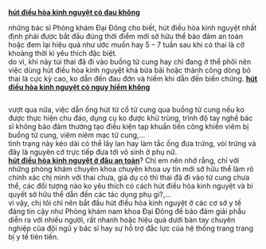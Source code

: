 <p><a href="http://phathaiantoanhcm.com/hut-dieu-hoa-kinh-nguyet-co-dau-khong-va-co-nguy-hiem-khong-887.html"><strong>hút điều hòa kinh nguyệt có đau không</strong></a></p>

<p>những bác sĩ Phòng khám Đại Đông cho biết, hút điều hòa kinh nguyệt nhất định phải được bắt đầu đúng thời điểm mới sở hữu thể bảo đảm an toàn hoặc đem lại hiệu quả như ước muốn hay 5 &ndash; 7 tuần sau khi có thai là cỡ khoảng thời kì yêu thích đặc biệt.<br />
do vì, khi này túi thai đã đi vào buồng tử cung hay chỉ đang ở thể phôi nên việc dùng hút điều hòa kinh nguyệt khá bừa bãi hoặc thành công dòng bỏ thai là cực kỳ cao, ko dẫn đến đau đớn và hiếm khi dẫn đến biến chứng. <a href="http://phathaiantoanhcm.com/hut-dieu-hoa-kinh-nguyet-co-dau-khong-va-co-nguy-hiem-khong-887.html"><strong>hút điều hòa kinh nguyệt có nguy hiểm không</strong></a></p>

<p><img alt="" src="http://phathaiantoanhcm.com/upload/hinhanh/hut-dieu-hoa-kinh-nguyet-co-dau-khong-va-co-nguy-hiem-khong-2.jpg" /></p>

<p>vượt qua nữa, việc dẫn ống hút từ cổ tử cung qua buồng tử cung nếu ko được thực hiện chu đáo, dụng cụ ko được khử trùng, trình độ tay nghề bác sĩ không bảo đảm thường tạo điều kiện tạp khuẩn tiến công khiến viêm bị buồng tử cung, viêm niêm mạc tử cung,&hellip;<br />
tình trạng này kéo dài có thể lây lan hay làm tắc ống đưa trứng, vòi trứng và đây là nguyên cớ trực tiếp đưa tới vô sinh ở phụ nữ.<br />
<a href="http://phathaiantoanhcm.com/dia-chi-hut-dieu-hoa-kinh-nguyet-o-dau-an-toan-va-tot-nhat-tphcm-889.html"><strong>hút điều hòa kinh nguyệt ở đâu an toàn</strong></a>? Chị em nên nhớ rằng, chỉ với những phòng khám chuyên khoa chuyên khoa uy tín mới sở hữu thể làm rõ chính xác chị mình với thai chưa, giả dụ có thì thai đã đi vào tử cung chưa thể, các đối tượng nào ko yêu thích có cách hút điều hòa kinh nguyệt và bí quyết sở hữu thể dẫn đến các tác dụng phụ gì?,&hellip;<br />
vì vậy, chị tôi chỉ nên bắt đầu hút điều hòa kinh nguyệt ở các cơ sở y tế đáng tin cậy như Phòng khám nam khoa Đại Đông để bảo đảm giải phẫu diễn ra với nhiều người, rất nhanh hoặc hiệu quả dưới bàn tay chuyên nghiệp của đội ngũ y bác sĩ hay sự hỗ trợ đắc lực của hệ thống trang trang bị y tế tiên tiến.</p>
